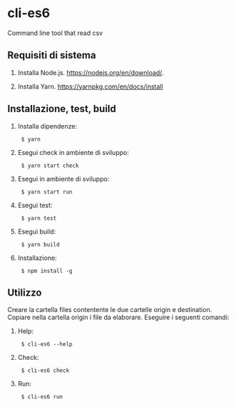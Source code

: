 # cli-es6
Command line tool that read csv

Requisiti di sistema
-----------
1. Installa Node.js.
   https://nodejs.org/en/download/.
   
2. Installa Yarn.
   https://yarnpkg.com/en/docs/install

Installazione, test, build
----------

1. Installa dipendenze:

        $ yarn

2. Esegui check in ambiente di sviluppo:

        $ yarn start check

3. Esegui in ambiente di sviluppo:

        $ yarn start run

4. Esegui test:

        $ yarn test

5. Esegui build:

        $ yarn build
        
6. Installazione:

        $ npm install -g

Utilizzo
-----------

Creare la cartella files contentente le due cartelle origin e destination.
Copiare nella cartella origin i file da elaborare.
Eseguire i seguenti comandi:

1. Help:

        $ cli-es6 --help
        
2. Check:

        $ cli-es6 check
        
3. Run:

        $ cli-es6 run
